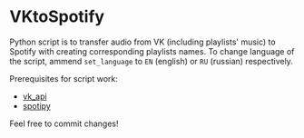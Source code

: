 # VKtoSpotify
Python script is to transfer audio from VK (including playlists' music) to Spotify with creating corresponding playlists names.
To change language of the script, ammend  `set_language` to `EN` (english) or `RU` (russian) respectively.

Prerequisites for script work:
* [vk_api](https://github.com/python273/vk_api)
* [spotipy](https://github.com/plamere/spotipy)

Feel free to commit changes!
